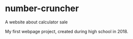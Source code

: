 # number-cruncher
A website about calculator sale

My first webpage project, created during high school in 2018.
